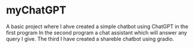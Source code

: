 # myChatGPT

A basic project where I ahve created a simple chatbot using ChatGPT in the first program
In the second program a chat assistant which will answer any query I give. 
The third I have created a shareble chatbot using gradio.
